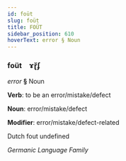 ```yaml
---
id: foüt
slug: foüt
title: FOÜT
sidebar_position: 610
hoverText: error § Noun
---
```


### foüt&emsp;<span kind="abugida">ɤɽ̆ʄ</span>

*error* **§** Noun

**Verb**: to be an error/mistake/defect

**Noun**: error/mistake/defect

**Modifier**: error/mistake/defect-related

Dutch fout undefined

*Germanic Language Family*